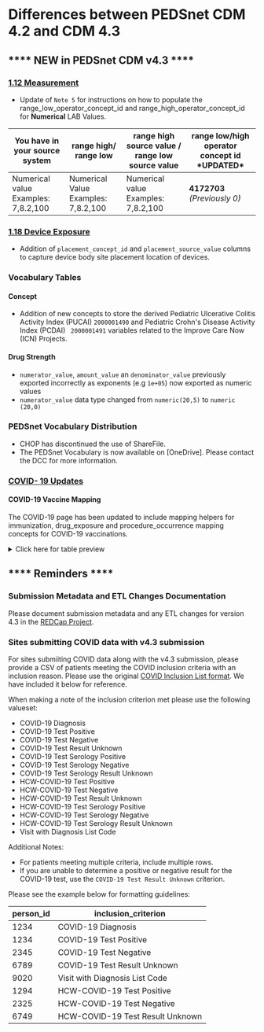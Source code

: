 # Differences between PEDSnet CDM 4.2 and CDM 4.3

## **** NEW in PEDSnet CDM v4.3 ****

### [1.12 Measurement](https://github.com/PEDSnet/Data_Models_Public/tree/master/PEDSnet/docs/Conventions%20Docs/v4.3_PEDSnet_CDM_ETL_Conventions.md#112-measurement-1)
- Update of `Note 5` for instructions on how to populate the range_low_operator_concept_id and range_high_operator_concept_id for **Numerical** LAB Values.


|You have in your source system|	range high/ range low	|range high source value / range low source value	|range low/high operator concept id  **\*UPDATED\***|
---|---|---|---
Numerical value Examples: 7,8.2,100|	Numerical Value Examples: 7,8.2,100|	Numerical value Examples: 7,8.2,100	|**4172703** *(Previously 0)*

### [1.18 Device Exposure](https://github.com/PEDSnet/Data_Models_Public/tree/master/PEDSnet/docs/Conventions%20Docs/v4.3_PEDSnet_CDM_ETL_Conventions.md#118-device_exposure)
- Addition of `placement_concept_id` and `placement_source_value`  columns to capture device body site placement location of devices.

### Vocabulary Tables

#### Concept
- Addition of new concepts to store the derived Pediatric Ulcerative Colitis Activity Index (PUCAI) `2000001490` and Pediatric Crohn's Disease Activity Index (PCDAI) ` 2000001491` variables related to the Improve Care Now (ICN) Projects.

#### Drug Strength
- `numerator_value`, `amount_value` an `denominator_value` previously exported incorrectly as exponents (e.g `1e+05`) now exported as numeric values
- `numerator_value` data type changed from `numeric(20,5)` to `numeric (20,0)`

### PEDSnet Vocabulary Distribution

- CHOP has discontinued the use of ShareFile.
- The PEDSnet Vocabulary is now available on [OneDrive]. Please contact the DCC for more information.

### [COVID- 19 Updates](https://github.com/PEDSnet/Data_Models_Public/tree/master/PEDSnet/docs/COVID-19%20Cohort.md)

#### COVID-19 Vaccine Mapping

The COVID-19 page has been updated to include mapping helpers for immunization, drug_exposure and procedure_occurrence mapping concepts for COVID-19 vaccinations.

<details><summary>Click here for table preview</summary>

Procedure_concept_id|	Procedure_concept_code|	Procedure Vocabulary|	Drug_concept_id|	Drug Concept Name|	Drug Vocabulary|	immunization_concept Id |Immunization Concept Name	|immunization_concept_code	|Immunization Vocabulary
---|---|---|---|---|---|---|---|---|---
Pfizer-Biontech|	766238|	91300|	CPT4|	37003436	|SARS-CoV-2 (COVID-19) vaccine, mRNA-BNT162b2 0.1 MG/ML Injectable Suspension|	RxNorm	|724907	|SARS-COV-2 (COVID-19) vaccine, mRNA, spike protein, LNP, preservative free, 30 mcg/0.3mL dose|	208|	CVX
Moderna |	766239|	91301|	CPT4	|37003518|	SARS-CoV-2 (COVID-19) vaccine, mRNA-1273 0.2 MG/ML Injectable Suspension|	RxNorm	|724906|	SARS-COV-2 (COVID-19) vaccine, mRNA, spike protein, LNP, preservative free, 100 mcg/0.5mL dose	|207|	CVX
AstraZeneca |	766240|	91302|	CPT4|	1230962|	AZD1222 Astrazeneca COVID-19 vaccine, DNA, spike protein, chimpanzee adenovirus Oxford 1 (ChAdOx1) vector, preservative free, 5x1010 viral particles/0.5mL dosage, for intramuscular use|	NDC	|724905	|SARS-COV-2 (COVID-19) vaccine, vector non-replicating, recombinant spike protein-ChAdOx1, preservative free, 0.5 mL|	210|	CVX
Janssen|766241|	91303|	CPT4	|739906|	SARS-COV-2 (COVID-19) vaccine, vector - Ad26 100000000000 UNT/ML Injectable Suspension|	RxNorm|	702866|	SARS-COV-2 (COVID-19) vaccine, vector non-replicating, recombinant spike protein-Ad26, preservative free, 0.5 mL	|212|	CVX
COVID -19 Vaccine (Unknown/Not Specified) |||		|	|	||724904|	SARS-COV-2 (COVID-19) vaccine, UNSPECIFIED	|213|	CVX

</details>
   
   
## **** Reminders ****

### Submission Metadata and ETL Changes Documentation

Please document submission metadata and any ETL changes for version 4.3 in the [REDCap Project](https://redcap.chop.edu/redcap_v10.3.2/DataEntry/record_status_dashboard.php?pid=38566).

### Sites submitting COVID data with v4.3 submission

For sites submiiting COVID data along with the v4.3 submission, please provide a CSV of patients meeting the COVID inclusion criteria with an inclusion reason. Please use the original [COVID Inclusion List format](https://github.com/PEDSnet/Data_Models/blob/master/PEDSnet/docs/Study%20Cohorts/COVID-19%20Cohort.md#initial-patient-list-due-april-3rd-2020). We have included it below for reference.

When making a note of the inclusion criterion met please use the following valueset:

<ul>
<li>COVID-19 Diagnosis</li>
<li>COVID-19 Test Positive</li>
<li>COVID-19 Test Negative</li>
<li>COVID-19 Test Result Unknown</li>
<li>COVID-19 Test Serology Positive</li>
<li>COVID-19 Test Serology Negative</li>
<li>COVID-19 Test Serology Result Unknown</li>
<li>HCW-COVID-19 Test Positive</li>
<li>HCW-COVID-19 Test Negative</li>
<li>HCW-COVID-19 Test Result Unknown</li>
<li>HCW-COVID-19 Test Serology Positive</li>
<li>HCW-COVID-19 Test Serology Negative</li>
<li>HCW-COVID-19 Test Serology Result Unknown</li>
<li>Visit with Diagnosis List Code</li></ul>

Additional Notes:
- For patients meeting multiple criteria, include multiple rows.
- If you are unable to determine a positive or negative result for the COVID-19 test, use the `COVID-19 Test Result Unknown` criterion.

Please see the example below for formatting guidelines:

person_id|inclusion_criterion
---|---
1234|COVID-19 Diagnosis
1234|COVID-19 Test Positive
2345|COVID-19 Test Negative
6789|COVID-19 Test Result Unknown
9020|Visit with Diagnosis List Code
1294|HCW-COVID-19 Test Positive
2325|HCW-COVID-19 Test Negative
6749|HCW-COVID-19 Test Result Unknown
